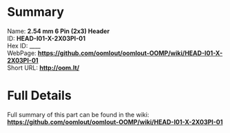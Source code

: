 
Summary
=================
  
Name: __2.54 mm 6 Pin (2x3) Header__    
ID: __HEAD-I01-X-2X03PI-01__   
Hex ID: ____   
WebPage: __https://github.com/oomlout/oomlout-OOMP/wiki/HEAD-I01-X-2X03PI-01__   
Short URL: __http://oom.lt/__   

Full Details
==========================
Full summary of this part can be found in the wiki:   
__https://github.com/oomlout/oomlout-OOMP/wiki/HEAD-I01-X-2X03PI-01__    

